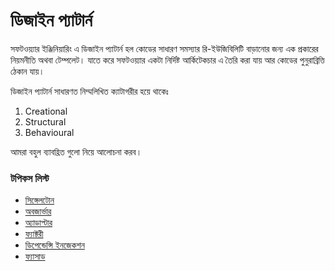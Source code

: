 # ডিজাইন প্যাটার্ন

সফটওয়্যার ইঞ্জিনিয়ারিং এ ডিজাইন প্যাটার্ন হল কোডের সাধারণ সমস্যার রি-ইউজিবিলিটি বাড়ানোর জন্য এক প্রকারের নিয়মনীতি অথবা টেম্পলেট। যাতে করে সফটওয়্যার একটা নির্দিষ্ট আর্কিটেকচার এ তৈরি করা যায় আর কোডের পুনুরাব্রিত্তি ঠেকান যায়।

ডিজাইন প্যাটার্ন সাধারণত নিম্মলিখিত ক্যাটাগরীর হয়ে থাকেঃ

1. Creational
2. Structural
3. Behavioural

আমরা বহুল ব্যাবহ্রিত গুলো নিয়ে আলোচনা করব।

### টপিকস লিস্ট

* [সিঙ্গেলটোন](singleton-pattern.md)
* [অবজার্ভার](observer-pattern.md)
* [অ্যাডাপ্টার](adapter-pattern.md)
* [ফ্যাক্টরী](factory-pattern.md)
* [ডিপেন্ডেন্সি ইনজেকশন](dependency-injection-pattern.md)
* [ফ্যাসাড](facade-pattern.md)
